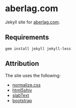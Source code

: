 aberlag.com
===========

Jekyll site for [aberlag.com](http://aberlag.com).

Requirements
------------

    gem install jekyll jekyll-less

Attribution
-----------

The site uses the following:

- [normalize.css](http://necolas.github.com/normalize.css/)
- [html5shiv](https://github.com/aFarkas/html5shiv)
- [slabText](https://github.com/freqdec/slabText)
- [bootstrap](http://twitter.github.com/bootstrap/)
